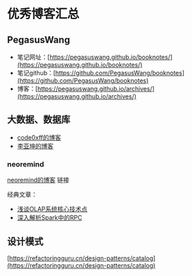 # 优秀博客汇总

## PegasusWang
* 笔记网址：[https://pegasuswang.github.io/booknotes/](https://pegasuswang.github.io/booknotes/)
* 笔记github：[https://github.com/PegasusWang/booknotes](https://github.com/PegasusWang/booknotes)
* 博客：[https://pegasuswang.github.io/archives/](https://pegasuswang.github.io/archives/)

## 大数据、数据库
[code0xff的博客]: https://code0xff.org/
[李亚坤的博客]: https://yoelee.github.io/about/
[neoremind的博客]: http://neoremind.com/

* [code0xff的博客]
* [李亚坤的博客]

### neoremind
[neoremind的博客] 链接

经典文章：

* [浅谈OLAP系统核心技术点](https://zhuanlan.zhihu.com/p/163236128)
* [深入解析Spark中的RPC](https://zhuanlan.zhihu.com/p/28893155)

## 设计模式
[https://refactoringguru.cn/design-patterns/catalog](https://refactoringguru.cn/design-patterns/catalog)
